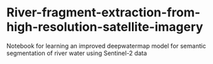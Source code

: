 # River-fragment-extraction-from-high-resolution-satellite-imagery
Notebook for learning an improved deepwatermap model for semantic segmentation of river water using Sentinel-2 data
